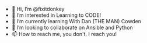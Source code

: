 - 👋 Hi, I’m @fixitdonkey
- 👀 I’m interested in Learning to CODE!
- 🌱 I’m currently learning With Dan (THE MAN) Cowden
- 💞️ I’m looking to collaborate on Ansible and Python
- 📫 How to reach me, you don't. I reach you!

<!---
fixitdonkey/fixitdonkey is a ✨ special ✨ repository because its `README.md` (this file) appears on your GitHub profile.
You can click the Preview link to take a look at your changes.
--->
